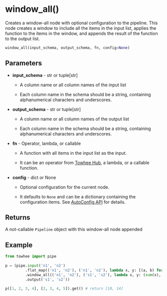 # window_all()

Creates a window-all node with optional configuration to the pipeline. This node creates a window to include all the items in the input list, applies the function to the items in the window, and appends the result of the function to the output list.

```Python
window_all(input_schema, output_schema, fn, config=None)
```

## Parameters

- **input_schema** - str or tuple[str]
  -  A column name or all column names of the input list

  -  Each column name in the schema should be a string, containing alphanumerical characters and underscores.
- **output_schema** - str or tuple[str]
  -  A column name or all column names of the output list

  -  Each column name in the schema should be a string, containing alphanumerical characters and underscores.
- **fn** - Operator, lambda, or callable
  -  A function with all items in the input list as the input.

  -  It can be an operator from [Towhee Hub](https://towhee.io/tasks/operator), a lambda, or a callable function.
- **config** - dict or None
  -  Optional configuration for the current node.

  -  It defaults to `None` and can be a dictionary containing the configuration items. See [AutoConfig API](https://zilliverse.feishu.cn/wiki/wikcnZvOj9KRWA3xSTBTQEb05De) for details.

##  Returns

A not-callable `Pipeline` object with this window-all node appended

##  Example

```Python
from towhee import pipe
    
p = (pipe.input('n1', 'n2')
         .flat_map(('n1', 'n2'), ('n1', 'n2'), lambda x, y: [(a, b) for a, b in zip(x, y)])
         .window_all(('n1', 'n2'), ('s1', 's2'), lambda x, y: (sum(x), sum(y)))
         .output('s1', 's2'))

p([1, 2, 3, 4], [2, 3, 4, 5]).get() # return [10, 14]
```